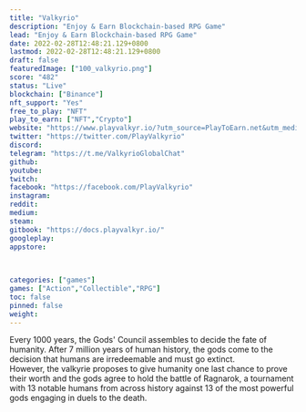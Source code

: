 ```yaml
---
title: "Valkyrio"
description: "Enjoy & Earn Blockchain-based RPG Game"
lead: "Enjoy & Earn Blockchain-based RPG Game"
date: 2022-02-28T12:48:21.129+0800
lastmod: 2022-02-28T12:48:21.129+0800
draft: false
featuredImage: ["100_valkyrio.png"]
score: "482"
status: "Live"
blockchain: ["Binance"]
nft_support: "Yes"
free_to_play: "NFT"
play_to_earn: ["NFT","Crypto"]
website: "https://www.playvalkyr.io/?utm_source=PlayToEarn.net&utm_medium=organic&utm_campaign=gamepage"
twitter: "https://twitter.com/PlayValkyrio"
discord: 
telegram: "https://t.me/ValkyrioGlobalChat"
github: 
youtube: 
twitch: 
facebook: "https://facebook.com/PlayValkyrio"
instagram: 
reddit: 
medium: 
steam: 
gitbook: "https://docs.playvalkyr.io/"
googleplay: 
appstore: 

  
    
categories: ["games"]
games: ["Action","Collectible","RPG"]
toc: false
pinned: false
weight: 
---
```

Every 1000 years, the Gods' Council assembles to decide the fate of humanity. After 7 million years of human history, the gods come to the decision that humans are irredeemable and must go extinct.<br> However, the valkyrie proposes to give humanity one last chance to prove their worth and the gods agree to hold the battle of Ragnarok, a tournament with 13 notable humans from across history against 13 of the most powerful gods engaging in duels to the death.